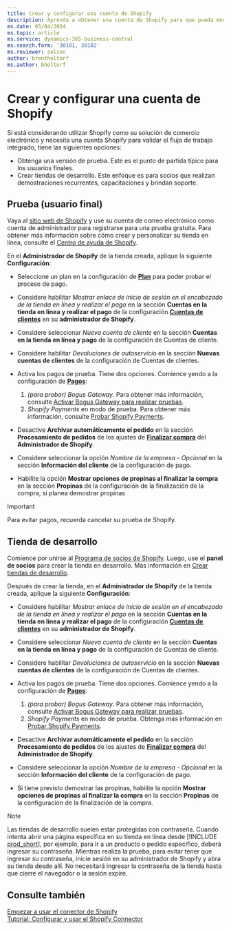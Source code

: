 ```yaml
---
title: Crear y configurar una cuenta de Shopify
description: Aprenda a obtener una cuenta de Shopify para que pueda mostrar el flujo de trabajo de integración de Shopify y Business Central.
ms.date: 03/04/2024
ms.topic: article
ms.service: dynamics-365-business-central
ms.search.form: '30101, 30102'
ms.reviewer: solsen
author: brentholtorf
ms.author: bholtorf
---
```


# <a name="create-and-set-up-a-shopify-account"></a>Crear y configurar una cuenta de Shopify



Si está considerando utilizar Shopify como su solución de comercio electrónico y necesita una cuenta Shopify para validar el flujo de trabajo integrado, tiene las siguientes opciones:

- Obtenga una versión de prueba. Este es el punto de partida típico para los usuarios finales.  
- Crear tiendas de desarrollo. Este enfoque es para socios que realizan demostraciones recurrentes, capacitaciones y brindan soporte.

## <a name="trial-end-user"></a>Prueba (usuario final)

Vaya al [sitio web de Shopify](https://www.shopify.com) y use su cuenta de correo electrónico como cuenta de administrador para registrarse para una prueba gratuita. Para obtener más información sobre cómo crear y personalizar su tienda en línea, consulte el [Centro de ayuda de Shopify](https://help.shopify.com/).

En el **Administrador de Shopify** de la tienda creada, aplique la siguiente **Configuración**:

- Seleccione un plan en la configuración de [**Plan**](https://www.shopify.com/admin/settings/plan) para poder probar el proceso de pago.

- Considere habilitar *Mostrar enlace de inicio de sesión en el encabezado de la tienda en línea y realizar el pago* en la sección **Cuentas en la tienda en línea y realizar el pago** de la configuración [**Cuentas de clientes**](https://www.shopify.com/admin/settings/customer_accounts) en su **administrador de Shopify**.
- Considere seleccionar *Nueva cuenta de cliente* en la sección **Cuentas en la tienda en línea y pago** de la configuración de Cuentas de cliente.
- Considere habilitar *Devoluciones de autoservicio* en la sección **Nuevas cuentas de clientes** de la configuración de Cuentas de clientes.

- Activa los pagos de prueba. Tiene dos opciones. Comience yendo a la configuración de [**Pagos**](https://www.shopify.com/admin/settings/payments):  
  1. *(para probar) Bogus Gateway*. Para obtener más información, consulte [Activar Bogus Gateway para realizar pruebas](https://help.shopify.com/en/manual/checkout-settings/test-orders#place-a-test-order-by-simulating-a-transaction).
  2. *Shopify Payments* en modo de prueba. Para obtener más información, consulte [Probar Shopify Payments](https://help.shopify.com/en/manual/payments/shopify-payments/testing-shopify-payments).

- Desactive **Archivar automáticamente el pedido** en la sección **Procesamiento de pedidos** de los ajustes de [**Finalizar compra**](https://www.shopify.com/admin/settings/checkout) del **Administrador de Shopify**.
- Considere seleccionar la opción *Nombre de la empresa - Opcional* en la sección **Información del cliente** de la configuración de pago.
- Habilite la opción **Mostrar opciones de propinas al finalizar la compra** en la sección **Propinas** de la configuración de la finalización de la compra, si planea demostrar propinas

> [!Important]  
> Para evitar pagos, recuerda cancelar su prueba de Shopify.

## <a name="development-store"></a>Tienda de desarrollo

Comience por unirse al [Programa de socios de Shopify](https://help.shopify.com/partners/about). Luego, use el **panel de socios** para crear la tienda en desarrollo. Más información en [Crear tiendas de desarrollo](https://help.shopify.com/partners/dashboard/managing-stores/development-stores).

Después de crear la tienda, en el **Administrador de Shopify** de la tienda creada, aplique la siguiente **Configuración**:

- Considere habilitar *Mostrar enlace de inicio de sesión en el encabezado de la tienda en línea y realizar el pago* en la sección **Cuentas en la tienda en línea y realizar el pago** de la configuración [**Cuentas de clientes**](https://www.shopify.com/admin/settings/customer_accounts) en su **administrador de Shopify**.
- Considere seleccionar *Nueva cuenta de cliente* en la sección **Cuentas en la tienda en línea y pago** de la configuración de Cuentas de cliente.
- Considere habilitar *Devoluciones de autoservicio* en la sección **Nuevas cuentas de clientes** de la configuración de Cuentas de clientes.
  
- Activa los pagos de prueba. Tiene dos opciones. Comience yendo a la configuración de [**Pagos**](https://www.shopify.com/admin/settings/payments):  
  1. *(para probar) Bogus Gateway*. Para obtener más información, consulte [Activar Bogus Gateway para realizar pruebas](https://help.shopify.com/en/manual/checkout-settings/test-orders#place-a-test-order-by-simulating-a-transaction).
  2. *Shopify Payments* en modo de prueba. Obtenga más información en [Probar Shopify Payments](https://help.shopify.com/en/manual/payments/shopify-payments/testing-shopify-payments).
     
- Desactive **Archivar automáticamente el pedido** en la sección **Procesamiento de pedidos** de los ajustes de [**Finalizar compra**](https://www.shopify.com/admin/settings/checkout) del **Administrador de Shopify**.
- Considere seleccionar la opción *Nombre de la empresa - Opcional* en la sección **Información del cliente** de la configuración de pago.
- Si tiene previsto demostrar las propinas, habilite la opción **Mostrar opciones de propinas al finalizar la compra** en la sección **Propinas** de la configuración de la finalización de la compra.


> [!Note]  
> Las tiendas de desarrollo suelen estar protegidas con contraseña. Cuando intenta abrir una página específica en su tienda en línea desde [!INCLUDE [prod_short](../includes/prod_short.md)], por ejemplo, para ir a un producto o pedido específico, deberá ingresar su contraseña. Mientras realiza la prueba, para evitar tener que ingresar su contraseña, inicie sesión en su administrador de Shopify y abra su tienda desde allí. No necesitará ingresar la contraseña de la tienda hasta que cierre el navegador o la sesión expire.  

## <a name="see-also"></a>Consulte también

[Empezar a usar el conector de Shopify](get-started.md)  
[Tutorial: Configurar y usar el Shopify Connector](walkthrough-setting-up-and-using-shopify.md)
